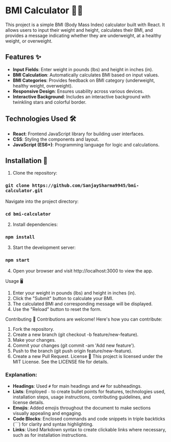 # BMI Calculator 📏💪

This project is a simple BMI (Body Mass Index) calculator built with React. It allows users to input their weight and height, calculates their BMI, and provides a message indicating whether they are underweight, at a healthy weight, or overweight.

## Features ✨

- **Input Fields**: Enter weight in pounds (lbs) and height in inches (in).
- **BMI Calculation**: Automatically calculates BMI based on input values.
- **BMI Categories**: Provides feedback on BMI category (underweight, healthy weight, overweight).
- **Responsive Design**: Ensures usability across various devices.
- **Interactive Background**: Includes an interactive background with twinkling stars and colorful border.

## Technologies Used 🛠️

- **React**: Frontend JavaScript library for building user interfaces.
- **CSS**: Styling the components and layout.
- **JavaScript (ES6+)**: Programming language for logic and calculations.

## Installation 🚀

1. Clone the repository:


### `git clone https://github.com/SanjaySharma9945/bmi-calculator.git`

Navigate into the project directory:

### `cd bmi-calculator`

2. Install dependencies:

### `npm install`


3. Start the development server:
### `npm start`

4. Open your browser and visit http://localhost:3000 to view the app.

Usage 🖥️
1. Enter your weight in pounds (lbs) and height in inches (in).
2. Click the "Submit" button to calculate your BMI.
3. The calculated BMI and corresponding message will be displayed.
4. Use the "Reload" button to reset the form.

Contributing 🤝
Contributions are welcome! Here's how you can contribute:

1. Fork the repository.
2. Create a new branch (git checkout -b feature/new-feature).
3. Make your changes.
4. Commit your changes (git commit -am 'Add new feature').
5. Push to the branch (git push origin feature/new-feature).
6. Create a new Pull Request.
License 📄
This project is licensed under the MIT License. See the LICENSE file for details.


### Explanation:
- **Headings**: Used `#` for main headings and `##` for subheadings.
- **Lists**: Employed `-` to create bullet points for features, technologies used, installation steps, usage instructions, contributing guidelines, and license details.
- **Emojis**: Added emojis throughout the document to make sections visually appealing and engaging.
- **Code Blocks**: Enclosed commands and code snippets in triple backticks (\`\`\`) for clarity and syntax highlighting.
- **Links**: Used Markdown syntax to create clickable links where necessary, such as for installation instructions.

